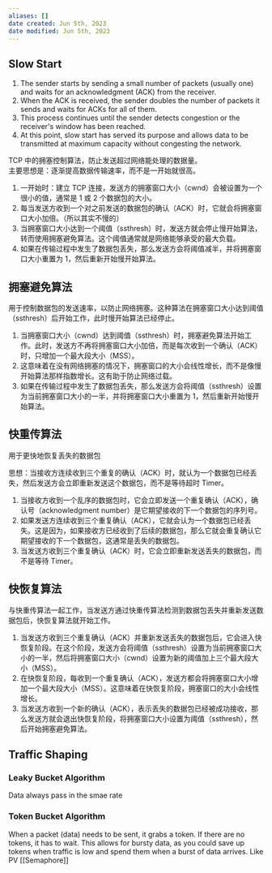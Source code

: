 ```yaml
---
aliases: []
date created: Jun 5th, 2023
date modified: Jun 5th, 2023
---
```


## Slow Start
1. The sender starts by sending a small number of packets (usually one) and waits for an acknowledgment (ACK) from the receiver.
2. When the ACK is received, the sender doubles the number of packets it sends and waits for ACKs for all of them.
3. This process continues until the sender detects congestion or the receiver's window has been reached.
4. At this point, slow start has served its purpose and allows data to be transmitted at maximum capacity without congesting the network.

TCP 中的拥塞控制算法，防止发送超过网络能处理的数据量。  
主要思想是：逐渐提高数据传输速率，而不是一开始就很高。
1. 一开始时：建立 TCP 连接，发送方的拥塞窗口大小（cwnd）会被设置为一个很小的值，通常是 1 或 2 个数据包的大小。
2. 每当发送方收到一个对之前发送的数据包的确认（ACK）时，它就会将拥塞窗口大小加倍。（所以其实不慢的）
3. 当拥塞窗口大小达到一个阈值（ssthresh）时，发送方就会停止慢开始算法，转而使用拥塞避免算法。这个阈值通常就是网络能够承受的最大负载。
4. 如果在传输过程中发生了数据包丢失，那么发送方会将阈值减半，并将拥塞窗口大小重置为 1，然后重新开始慢开始算法。

## 拥塞避免算法
用于控制数据包的发送速率，以防止网络拥塞。这种算法在拥塞窗口大小达到阈值（ssthresh）后开始工作，此时慢开始算法已经停止。

1. 当拥塞窗口大小（cwnd）达到阈值（ssthresh）时，拥塞避免算法开始工作。此时，发送方不再将拥塞窗口大小加倍，而是每次收到一个确认（ACK）时，只增加一个最大段大小（MSS）。
2. 这意味着在没有网络拥塞的情况下，拥塞窗口的大小会线性增长，而不是像慢开始算法那样指数增长。这有助于防止网络过载。
3. 如果在传输过程中发生了数据包丢失，那么发送方会将阈值（ssthresh）设置为当前拥塞窗口大小的一半，并将拥塞窗口大小重置为 1，然后重新开始慢开始算法。

## 快重传算法
用于更快地恢复丢失的数据包

思想：当接收方连续收到三个重复的确认（ACK）时，就认为一个数据包已经丢失，然后发送方会立即重新发送这个数据包，而不是等待超时 Timer。

1. 当接收方收到一个乱序的数据包时，它会立即发送一个重复确认（ACK），确认号（acknowledgment number）是它期望接收的下一个数据包的序列号。
2. 如果发送方连续收到三个重复确认（ACK），它就会认为一个数据包已经丢失。这是因为，如果接收方已经收到了后续的数据包，那么它就会重复确认它期望接收的下一个数据包，这通常是丢失的数据包。
3. 当发送方收到三个重复确认（ACK）时，它会立即重新发送丢失的数据包，而不是等待 Timer。

## 快恢复算法
与快重传算法一起工作，当发送方通过快重传算法检测到数据包丢失并重新发送数据包后，快恢复算法就开始工作。

1. 当发送方收到三个重复确认（ACK）并重新发送丢失的数据包后，它会进入快恢复阶段。在这个阶段，发送方会将阈值（ssthresh）设置为当前拥塞窗口大小的一半，然后将拥塞窗口大小（cwnd）设置为新的阈值加上三个最大段大小（MSS）。
2. 在快恢复阶段，每收到一个重复确认（ACK），发送方都会将拥塞窗口大小增加一个最大段大小（MSS）。这意味着在快恢复阶段，拥塞窗口的大小会线性增长。
3. 当发送方收到一个新的确认（ACK），表示丢失的数据包已经被成功接收，那么发送方就会退出快恢复阶段，将拥塞窗口大小设置为阈值（ssthresh），然后开始拥塞避免算法。

## Traffic Shaping

### Leaky Bucket Algorithm
Data always pass in the smae rate

### Token Bucket Algorithm
When a packet (data) needs to be sent, it grabs a token. If there are no tokens, it has to wait. This allows for bursty data, as you could save up tokens when traffic is low and spend them when a burst of data arrives.
Like PV [[Semaphore]]